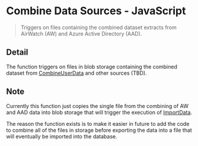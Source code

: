 # Combine Data Sources - JavaScript

> Triggers on files containing the combined dataset extracts from AirWatch (AW)
> and Azure Active Directory (AAD).

## Detail

The function triggers on files in blob storage containing the combined dataset
from [CombineUserData](../CombineUserData) and other sources (TBD).

## Note

Currently this function just copies the single file from the combining of AW
and AAD data into blob storage that will trigger the execution of
[ImportData](../ImportData).

The reason the function exists is to make it easier in future to add the code
to combine all of the files in storage before exporting the data into a file
that will eventually be imported into the database.

